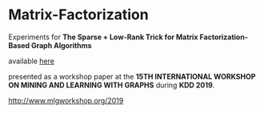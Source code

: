 # Matrix-Factorization
Experiments for **The Sparse + Low-Rank Trick for Matrix Factorization-Based
Graph Algorithms**

available [here](http://www.mlgworkshop.org/2019/papers/MLG2019_paper_1.pdf)

presented as a workshop paper at the **15TH INTERNATIONAL WORKSHOP ON
MINING AND LEARNING WITH GRAPHS** during **KDD 2019**.

http://www.mlgworkshop.org/2019
